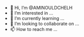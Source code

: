 - 👋 Hi, I’m @AMINOULDCHELH
- 👀 I’m interested in ...
- 🌱 I’m currently learning ...
- 💞️ I’m looking to collaborate on ...
- 📫 How to reach me ...

<!---
AMINOULDCHELH/AMINOULDCHELH is a ✨ special ✨ repository because its `README.md` (this file) appears on your GitHub profile.
You can click the Preview link to take a look at your changes.
--->
